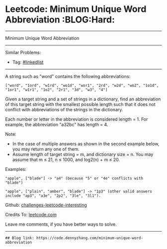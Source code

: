 
# Leetcode: Minimum Unique Word Abbreviation     :BLOG:Hard:

---

Minimum Unique Word Abbreviation  

---

Similar Problems:  

-   Tag: [#linkedlist](https://code.dennyzhang.com/tag/linkedlist)

---

A string such as "word" contains the following abbreviations:  

    ["word", "1ord", "w1rd", "wo1d", "wor1", "2rd", "w2d", "wo2", "1o1d", "1or1", "w1r1", "1o2", "2r1", "3d", "w3", "4"]

Given a target string and a set of strings in a dictionary, find an abbreviation of this target string with the smallest possible length such that it does not conflict with abbreviations of the strings in the dictionary.  

Each number or letter in the abbreviation is considered length = 1. For example, the abbreviation "a32bc" has length = 4.  

Note:  

-   In the case of multiple answers as shown in the second example below, you may return any one of them.
-   Assume length of target string = m, and dictionary size = n. You may assume that m ≤ 21, n ≤ 1000, and log2(n) + m ≤ 20.

Examples:  

    "apple", ["blade"] -> "a4" (because "5" or "4e" conflicts with "blade")
    
    "apple", ["plain", "amber", "blade"] -> "1p3" (other valid answers include "ap3", "a3e", "2p2", "3le", "3l1").

Github: [challenges-leetcode-interesting](https://github.com/DennyZhang/challenges-leetcode-interesting/tree/master/problems/minimum-unique-word-abbreviation)  

Credits To: [leetcode.com](https://leetcode.com/problems/minimum-unique-word-abbreviation/description/)  

Leave me comments, if you have better ways to solve.  

---

    ## Blog link: https://code.dennyzhang.com/minimum-unique-word-abbreviation

